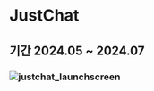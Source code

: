 # JustChat
## 기간 2024.05 ~ 2024.07

### ![justchat_launchscreen](https://github.com/user-attachments/assets/fcd4aab6-9b0f-490f-aee1-a05acb8959d1)

